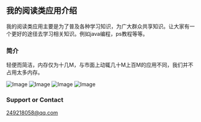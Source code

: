 ## 我的阅读类应用介绍
我的阅读类应用主要是为了普及各种学习知识，为广大群众共享知识。让大家有一个更好的途径去学习相关知识。例如java编程，ps教程等等。
### 简介
轻便而简洁，内存仅为十几M，与市面上动辄几十M上百M的应用不同，我们并不占用太多内存。

![Image](https://github.com/wengyunqiang/ReadApps/blob/master/640x960.png)
![Image](https://github.com/wengyunqiang/ReadApps/blob/master/1.png)
![Image](https://github.com/wengyunqiang/ReadApps/blob/master/2.png)
![Image](https://github.com/wengyunqiang/ReadApps/blob/master/3.png)

### Support or Contact
249218058@qq.com

